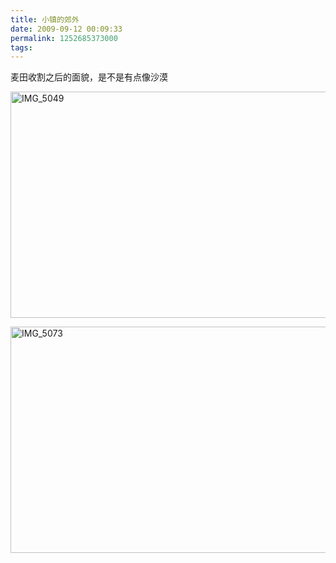 ```yaml
---
title: 小镇的郊外
date: 2009-09-12 00:09:33
permalink: 1252685373000
tags: 
---
```


<p>麦田收割之后的面貌，是不是有点像沙漠</p>  <p><img border="0" alt="IMG_5049" src="http://static.flickr.com/2481/3910699605_7677985a01_b.jpg" width="980" height="362" /></p>  <p><img border="0" alt="IMG_5073" src="http://static.flickr.com/3440/3910700057_c5bf973f0a_b.jpg" width="980" height="362" /></p>